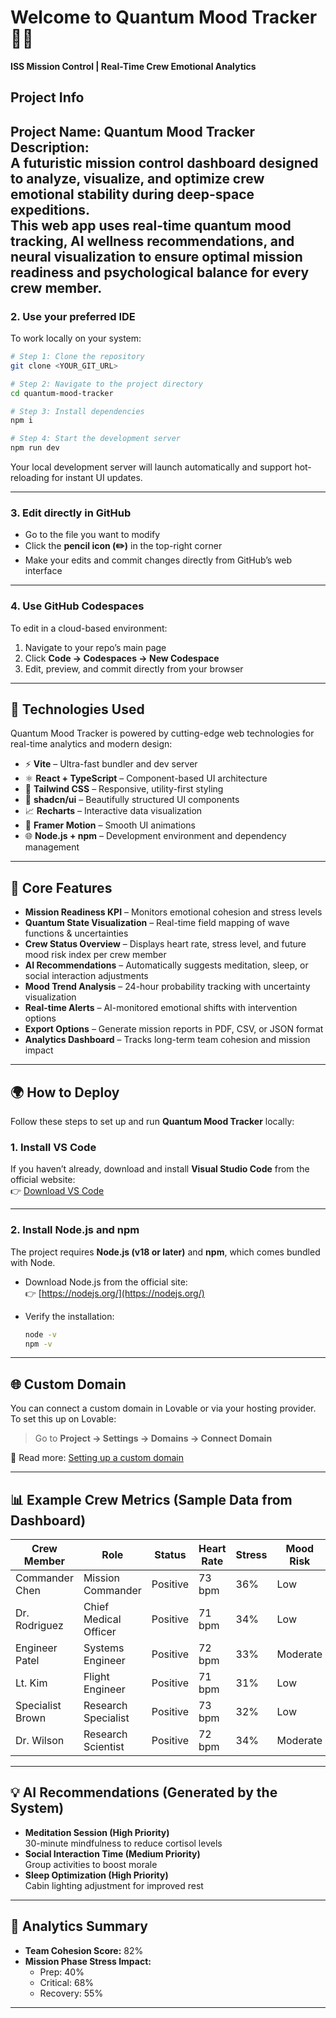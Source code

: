 # Welcome to Quantum Mood Tracker 🧠🚀  
**ISS Mission Control | Real-Time Crew Emotional Analytics**

## Project Info

**Project Name**: Quantum Mood Tracker  
**Description**:  
A futuristic mission control dashboard designed to analyze, visualize, and optimize crew emotional stability during deep-space expeditions.  
This web app uses **real-time quantum mood tracking**, **AI wellness recommendations**, and **neural visualization** to ensure optimal mission readiness and psychological balance for every crew member.
---

### **2. Use your preferred IDE**

To work locally on your system:

```bash
# Step 1: Clone the repository
git clone <YOUR_GIT_URL>

# Step 2: Navigate to the project directory
cd quantum-mood-tracker

# Step 3: Install dependencies
npm i

# Step 4: Start the development server
npm run dev
```

Your local development server will launch automatically and support hot-reloading for instant UI updates.

---

### **3. Edit directly in GitHub**

- Go to the file you want to modify  
- Click the **pencil icon (✏️)** in the top-right corner  
- Make your edits and commit changes directly from GitHub’s web interface  

---

### **4. Use GitHub Codespaces**

To edit in a cloud-based environment:

1. Navigate to your repo’s main page  
2. Click **Code → Codespaces → New Codespace**  
3. Edit, preview, and commit directly from your browser  

---

## 🔧 Technologies Used

Quantum Mood Tracker is powered by cutting-edge web technologies for real-time analytics and modern design:

- ⚡ **Vite** – Ultra-fast bundler and dev server  
- ⚛️ **React + TypeScript** – Component-based UI architecture  
- 🎨 **Tailwind CSS** – Responsive, utility-first styling  
- 🧩 **shadcn/ui** – Beautifully structured UI components  
- 📈 **Recharts** – Interactive data visualization  
- 🧠 **Framer Motion** – Smooth UI animations  
- 🌐 **Node.js + npm** – Development environment and dependency management  

---

## 🧮 Core Features

- **Mission Readiness KPI** – Monitors emotional cohesion and stress levels  
- **Quantum State Visualization** – Real-time field mapping of wave functions & uncertainties  
- **Crew Status Overview** – Displays heart rate, stress level, and future mood risk index per crew member  
- **AI Recommendations** – Automatically suggests meditation, sleep, or social interaction adjustments  
- **Mood Trend Analysis** – 24-hour probability tracking with uncertainty visualization  
- **Real-time Alerts** – AI-monitored emotional shifts with intervention options  
- **Export Options** – Generate mission reports in PDF, CSV, or JSON format  
- **Analytics Dashboard** – Tracks long-term team cohesion and mission impact  

---

## 🌍 How to Deploy

Follow these steps to set up and run **Quantum Mood Tracker** locally:

### **1. Install VS Code**
If you haven’t already, download and install **Visual Studio Code** from the official website:  
👉 [Download VS Code](https://code.visualstudio.com/)

---

### **2. Install Node.js and npm**
The project requires **Node.js (v18 or later)** and **npm**, which comes bundled with Node.

- Download Node.js from the official site:  
  👉 [https://nodejs.org/](https://nodejs.org/)

- Verify the installation:
  ```bash
  node -v
  npm -v


---

## 🌐 Custom Domain

You can connect a custom domain in Lovable or via your hosting provider.  
To set this up on Lovable:

> Go to **Project → Settings → Domains → Connect Domain**  

📘 Read more: [Setting up a custom domain](https://docs.lovable.dev/features/custom-domain#custom-domain)

---

## 📊 Example Crew Metrics (Sample Data from Dashboard)

| Crew Member       | Role                  | Status   | Heart Rate | Stress | Mood Risk | Quantum State |
|-------------------|----------------------|----------|-------------|---------|------------|----------------|
| Commander Chen    | Mission Commander    | Positive | 73 bpm      | 36%     | Low        | 41.3%          |
| Dr. Rodriguez     | Chief Medical Officer| Positive | 71 bpm      | 34%     | Low        | 41.1%          |
| Engineer Patel    | Systems Engineer     | Positive | 72 bpm      | 33%     | Moderate   | 41.2%          |
| Lt. Kim           | Flight Engineer      | Positive | 71 bpm      | 31%     | Low        | 41.3%          |
| Specialist Brown  | Research Specialist  | Positive | 73 bpm      | 32%     | Low        | 41.3%          |
| Dr. Wilson        | Research Scientist   | Positive | 72 bpm      | 34%     | Moderate   | 41.2%          |

---

## 💡 AI Recommendations (Generated by the System)

- **Meditation Session (High Priority)**  
  30-minute mindfulness to reduce cortisol levels  
- **Social Interaction Time (Medium Priority)**  
  Group activities to boost morale  
- **Sleep Optimization (High Priority)**  
  Cabin lighting adjustment for improved rest  

---

## 🧭 Analytics Summary

- **Team Cohesion Score:** 82%  
- **Mission Phase Stress Impact:**  
  - Prep: 40%  
  - Critical: 68%  
  - Recovery: 55%  

---
